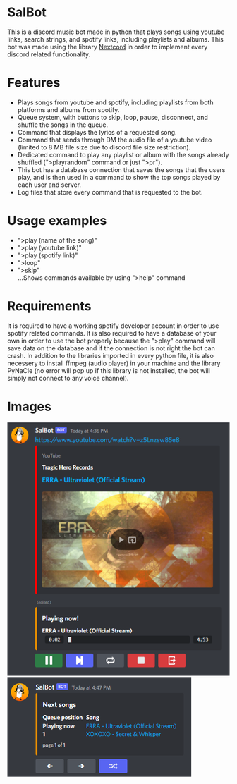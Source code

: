 # SalBot
This is a discord music bot made in python that plays songs using youtube links, search strings, and spotify links, including playlists and albums.
This bot was made using the library [Nextcord](https://github.com/nextcord/nextcord) in order to implement every discord related functionality.

# Features
- Plays songs from youtube and spotify, including playlists from both platforms and albums from spotify.
- Queue system, with buttons to skip, loop, pause, disconnect, and shuffle the songs in the queue.
- Command that displays the lyrics of a requested song.
- Command that sends through DM the audio file of a youtube video (limited to 8 MB file size due to discord file size restriction).
- Dedicated command to play any playlist or album with the songs already shuffled (">playrandom" command or just ">pr").
- This bot has a database connection that saves the songs that the users play, and is then used in a command to show the top songs played by each user and server.
- Log files that store every command that is requested to the bot.

# Usage examples
- ">play (name of the song)"
- ">play (youtube link)"
- ">play (spotify link)"
- ">loop"
- ">skip"  
...Shows commands available by using ">help" command

# Requirements
It is required to have a working spotify developer account in order to use spotify related commands. It is also required to have a database of your own in order to use the bot properly because the ">play" command will save data on the database and if the connection is not right the bot can crash.
In addition to the libraries imported in every python file, it is also necessery to install ffmpeg (audio player) in your machine and the library PyNaCle (no error will pop up if this library is not installed, the bot will simply not connect to any voice channel).

# Images
![](example.png)  
![](example1.png)
